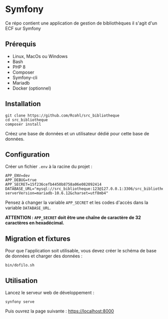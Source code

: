 # Symfony

Ce répo contient une application de gestion de bibliothèques
il s'agit d'un ECF sur Symfony

## Prérequis

- Linux, MacOs ou Windows
- Bash
- PHP 8
- Composer
- Symfony-cli
- Mariadb
- Docker (optionnel)

## Installation

```
git clone https://github.com/Rcohl/src_bibliotheque
cd src_bibliotheque
composer install
```
Créez une base de données et un utilisateur dédié pour cette base de données.

## Configuration

Créer un fichier `.env` à la racine du projet :

```
APP_ENV=dev
APP_DEBUG=true
APP_SECRET=15f236cefb4450b8758a06e082092414
DATABASE_URL="mysql://src_bibliotheque:123@127.0.0.1:3306/src_bibliotheque?serverVersion=mariadb-10.6.12&charset=utf8mb4"
```

Pensez à changer la variable `APP_SECRET` et les codes d'accès dans la variable `DATABASE_URL`.

**ATTENTION : `APP_SECRET` doit être une chaîne de caractère de 32 caractères en hexadécimal.**

## Migration et fixtures

Pour que l'application soit utilisable, vous devez créer le schéma de base de données et charger des données :

```
bin/dofilo.sh
```


## Utilisation

Lancez le  serveur web de développement : 

```
synfony serve
```
Puis ouvrez la page suivante : [https://localhost:8000](https://localhost:8000)

